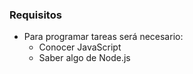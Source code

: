 ### Requisitos

- Para programar tareas será necesario:
    - Conocer JavaScript
    - Saber algo de Node.js
